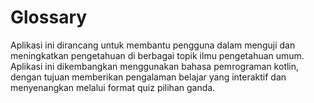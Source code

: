 # Glossary

Aplikasi ini dirancang untuk membantu pengguna dalam menguji dan meningkatkan pengetahuan di berbagai topik ilmu pengetahuan umum. Aplikasi ini dikembangkan menggunakan bahasa pemrograman kotlin, dengan tujuan memberikan pengalaman belajar yang interaktif dan menyenangkan melalui format quiz pilihan ganda.
